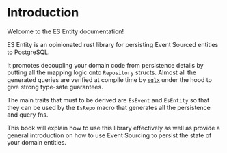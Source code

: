 # Introduction

Welcome to the ES Entity documentation!

ES Entity is an opinionated rust library for persisting Event Sourced entities to PostgreSQL.

It promotes decoupling your domain code from persistence details by putting all the mapping logic onto `Repository` structs.
Almost all the generated queries are verified at compile time by [`sqlx`](https://crates.io/crates/sqlx) under the hood to give strong type-safe guarantees.

The main traits that must to be derived are `EsEvent` and `EsEntity` so that they can be used by the `EsRepo` macro that generates all the persistence and query fns.

This book will explain how to use this library effectively as well as provide a general introduction on how to use Event Sourcing to persist the state of your domain entities.
